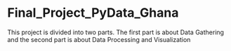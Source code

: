 # Final_Project_PyData_Ghana
This project is divided into two parts. The first part is about Data Gathering and the second part is about Data Processing and Visualization
